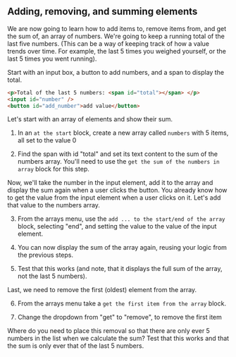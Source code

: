 ## Adding, removing, and summing elements

We are now going to learn how to add items to, remove items from, and get the sum of, an array of numbers. We're going to keep a running total of the last five numbers. (This can be a way of keeping track of how a value trends over time. For example, the last 5 times you weighed yourself, or the last 5 times you went running).

Start with an input box, a button to add numbers, and a span to display the total.

```html
<p>Total of the last 5 numbers: <span id="total"></span> </p>
<input id="number" />
<button id="add_number">add value</button>
```

Let's start with an array of elements and show their sum.

1. In an `at the start` block, create a new array called `numbers` with 5 items, all set to the value 0

2. Find the span with id "total" and set its text content to the sum of the numbers array. You'll need to use the `get the sum of the numbers in array` block for this step.

Now, we'll take the number in the input element, add it to the array and display the sum again when a user clicks the button.
You already know how to get the value from the input element when a user clicks on it. Let's add that value to the numbers array. 

3. From the arrays menu, use the `add ... to the start/end of the array` block, selecting "end", and setting the value to the value of the input element.

4. You can now display the sum of the array again, reusing your logic from the previous steps.

5. Test that this works (and note, that it displays the full sum of the array, not the last 5 numbers).

Last, we need to remove the first (oldest) element from the array. 

6. From the arrays menu take a `get the first item from the array` block.

7. Change the dropdown from "get" to "remove", to remove the first item

Where do you need to place this removal so that there are only ever 5 numbers in the list when we calculate the sum?
Test that this works and that the sum is only ever that of the last 5 numbers.